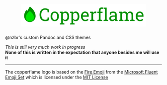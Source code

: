<div align="center">
  <h1>
    <img alt="Copperflame" src="assets/logo.png"/>
  </h1>
</div>

@nzbr's custom Pandoc and CSS themes

_This is still very much work in progress_\
**None of this is written in the expectation that anyone besides me will use it**

---

The copperflame logo is based on the [Fire Emoji](https://github.com/microsoft/fluentui-emoji/blob/main/assets/Fire/Flat/fire_flat.svg) from the [Microsoft Fluent Emoji Set](https://github.com/microsoft/fluentui-emoji) which is licensed under the [MIT License](https://github.com/microsoft/fluentui-emoji/blob/main/LICENSE)
